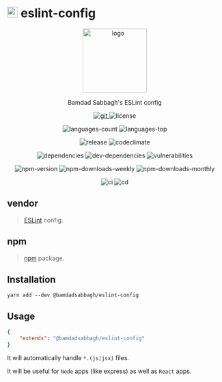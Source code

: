 # <img width=25 src="https://i.imgur.com/KFzo0R4.png"> eslint-config

<!--suppress HtmlDeprecatedAttribute -->
<p align=center>
    <a href="https://www.npmjs.com/package/@bamdadsabbagh/eslint-config">
        <img width=150 src="https://i.imgur.com/KFzo0R4.png" alt="logo">
    </a>
</p>

<p align=center>
    Bamdad Sabbagh's ESLint config
</p>

<p align=center>
    <a href="https://github.com/bamdadsabbagh/eslint-config">
        <img src="https://img.shields.io/github/stars/bamdadsabbagh/eslint-config?label=git" alt="git">
    </a>
    <img src="https://img.shields.io/github/license/bamdadsabbagh/eslint-config" alt="license">
</p>

<p align=center>
    <img src="https://img.shields.io/github/languages/count/bamdadsabbagh/eslint-config" alt="languages-count">
    <img src="https://img.shields.io/github/languages/top/bamdadsabbagh/eslint-config" alt="languages-top">
</p>

<p align=center>
    <img src="https://img.shields.io/github/v/release/bamdadsabbagh/eslint-config" alt="release">
    <img src="https://api.codeclimate.com/v1/badges/d03ca633f0cac75c7520/maintainability" alt="codeclimate">
</p>

<p align=center>
    <img src="https://img.shields.io/david/bamdadsabbagh/eslint-config" alt="dependencies">
    <img src="https://img.shields.io/david/dev/bamdadsabbagh/eslint-config" alt="dev-dependencies">
    <img src="https://img.shields.io/snyk/vulnerabilities/github/bamdadsabbagh/eslint-config" alt="vulnerabilities">
</p>

<p align=center>
    <img src="https://img.shields.io/npm/v/@bamdadsabbagh/eslint-config" alt="npm-version">
    <img src="https://img.shields.io/npm/dw/@bamdadsabbagh/eslint-config" alt="npm-downloads-weekly">
    <img src="https://img.shields.io/npm/dm/@bamdadsabbagh/eslint-config" alt="npm-downloads-monthly">
</p>

<p align=center>
    <img src="https://img.shields.io/badge/ci-github--actions-yellowgreen" alt="ci">
    <img src="https://img.shields.io/badge/cd-docker-yellowgreen" alt="cd">
</p>

## vendor

> [ESLint](https://eslint.org) config.

## npm

> [npm](https://www.npmjs.com/package/@bamdadsabbagh/eslint-config) package.

## Installation

```shell
yarn add --dev @bamdadsabbagh/eslint-config
```

## Usage

```json
{
    "extends": "@bamdadsabbagh/eslint-config"
}
```

It will automatically handle `*.(js|jsx)` files.

It will be useful for `Node` apps (like express) as well as `React` apps.
